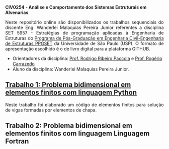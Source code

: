 **CIV0254 - Análise e Comportamento dos Sistemas Estruturais em Alvenarias**

<p style='text-align: justify;'>Neste repositório online são disponibilizados os trabalhos sequenciais do discente Eng. Wanderlei Malaquias Pereira Junior referentes a disciplina SET 5957 - Estratégias de programação aplicadas à Engenharia de Estruturas do <a href="http://ppgset.eesc.usp.br">Programa de Pós-Graduação em Engenharia Civil-Engenharia de Estruturas PPGSET</a> da Universidade de São Paulo (USP). O formato de apresentação escolhido é o de livro digital para a plataforma GITHUB.</p>
  
- Orientadores da disciplina: [Prof. Rodrigo Ribeiro Paccola](http://lattes.cnpq.br/6516780235221804) e [Prof. Rogério Carrazedo](http://lattes.cnpq.br/9715974030451423) 
- Aluno da disciplina: Wanderlei Malaquias Pereira Junior.


## [Trabalho 1: Problema bidimensional em elementos finitos com linguagem Python](https://wmpjrufg.github.io/CIV254-UFSCar/trabalho1.html)

<p style='text-align: justify;'>Neste trabalho foi elaborado um código de elementos finitos para solução de vigas formadas por elementos de chapa.</p>

## Trabalho 2: Problema bidimensional em elementos finitos com linguagem Linguagem Fortran
